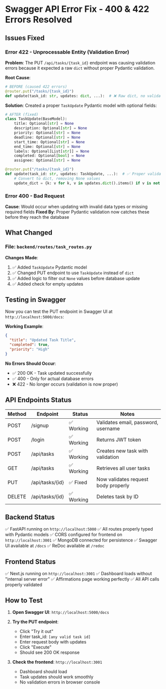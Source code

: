 # Swagger API Error Fix - 400 & 422 Errors Resolved

## Issues Fixed

### **Error 422 - Unprocessable Entity (Validation Error)**
**Problem**: The PUT `/api/tasks/{task_id}` endpoint was causing validation errors because it expected a raw `dict` without proper Pydantic validation.

**Root Cause**: 
```python
# BEFORE (caused 422 errors)
@router.put("/tasks/{task_id}")
def update(task_id: str, updates: dict, ...):  # ❌ Raw dict, no validation!
```

**Solution**:
Created a proper `TaskUpdate` Pydantic model with optional fields:

```python
# AFTER (fixed)
class TaskUpdate(BaseModel):
    title: Optional[str] = None
    description: Optional[str] = None
    priority: Optional[str] = None
    deadline: Optional[str] = None
    start_time: Optional[str] = None
    end_time: Optional[str] = None
    labels: Optional[List[str]] = None
    completed: Optional[bool] = None
    assignee: Optional[str] = None

@router.put("/tasks/{task_id}")
def update(task_id: str, updates: TaskUpdate, ...):  # ✅ Proper validation!
    # Convert to dict, removing None values
    update_dict = {k: v for k, v in updates.dict().items() if v is not None}
```

### **Error 400 - Bad Request**
**Cause**: Would occur when updating with invalid data types or missing required fields
**Fixed By**: Proper Pydantic validation now catches these before they reach the database

## What Changed

### File: `backend/routes/task_routes.py`

**Changes Made**:
1. ✅ Added `TaskUpdate` Pydantic model
2. ✅ Changed PUT endpoint to use `TaskUpdate` instead of `dict`
3. ✅ Added logic to filter out `None` values before database update
4. ✅ Added check for empty updates

## Testing in Swagger

Now you can test the PUT endpoint in Swagger UI at `http://localhost:5000/docs`:

**Working Example**:
```json
{
  "title": "Updated Task Title",
  "completed": true,
  "priority": "High"
}
```

**No Errors Should Occur**:
- ✅ 200 OK - Task updated successfully
- ✅ 400 - Only for actual database errors
- ❌ 422 - No longer occurs (validation is now proper)

## API Endpoints Status

| Method | Endpoint | Status | Notes |
|--------|----------|--------|-------|
| POST | /signup | ✅ Working | Validates email, password, username |
| POST | /login | ✅ Working | Returns JWT token |
| POST | /api/tasks | ✅ Working | Creates new task with validation |
| GET | /api/tasks | ✅ Working | Retrieves all user tasks |
| PUT | /api/tasks/{id} | ✅ Fixed | Now validates request body properly |
| DELETE | /api/tasks/{id} | ✅ Working | Deletes task by ID |

## Backend Status

✅ FastAPI running on `http://localhost:5000`
✅ All routes properly typed with Pydantic models
✅ CORS configured for frontend on `http://localhost:3001`
✅ MongoDB connected for persistence
✅ Swagger UI available at `/docs`
✅ ReDoc available at `/redoc`

## Frontend Status

✅ Next.js running on `http://localhost:3001`
✅ Dashboard loads without "internal server error"
✅ Affirmations page working perfectly
✅ All API calls properly validated

## How to Test

1. **Open Swagger UI**: `http://localhost:5000/docs`
2. **Try the PUT endpoint**:
   - Click "Try it out"
   - Enter task_id: `[any valid task id]`
   - Enter request body with updates
   - Click "Execute"
   - Should see 200 OK response

3. **Check the frontend**: `http://localhost:3001`
   - Dashboard should load
   - Task updates should work smoothly
   - No validation errors in browser console
